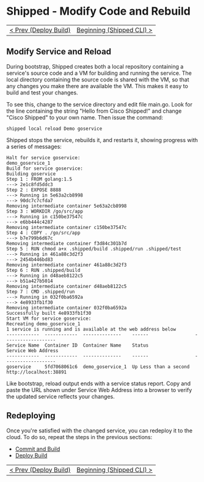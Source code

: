 # Shipped - Modify Code and Rebuild
<table><tr>
<td align="left"><a href="5.md">&lt; Prev (Deploy Build)</a></td>
<td align="right"><a href="6.md">Beginning (Shipped CLI) ></a></td>
</tr></table> 
 

## Modify Service and Reload
During bootstrap, Shipped creates both a local repository containing a service's source code and a VM for building and running the service.  The local directory containing the source code is shared with the VM, so that any changes you make there are available the VM.  This makes it easy to build and test your changes.

To see this, change to the service directory and edit file main.go.  Look for the line containing the string "Hello from Cisco Shipped!" and change "Cisco Shipped" to your own name.  Then issue the command:

    shipped local reload Demo goservice

Shipped stops the service, rebuilds it, and restarts it, showing progress with a series of messages:

    Halt for service goservice:
    demo_goservice_1
    Build for service goservice:
    Building goservice
    Step 1 : FROM golang:1.5
    ---> 2e1c8fd5ddc3
    Step 2 : EXPOSE 8888
    ---> Running in 5e63a2cb8998
    ---> 90dc7c7cfda7
    Removing intermediate container 5e63a2cb8998
    Step 3 : WORKDIR /go/src/app
    ---> Running in c150be37547c
    ---> e6bb444c4287
    Removing intermediate container c150be37547c
    Step 4 : COPY . /go/src/app
    ---> b7e799b6d67c
    Removing intermediate container f3d84c301b7d
    Step 5 : RUN chmod a+x .shipped/build .shipped/run .shipped/test
    ---> Running in 461a88c3d2f3
    ---> 2454b446bd83
    Removing intermediate container 461a88c3d2f3
    Step 6 : RUN .shipped/build
    ---> Running in d48aeb8122c5
    ---> b51a427b5014
    Removing intermediate container d48aeb8122c5
    Step 7 : CMD .shipped/run
    ---> Running in 032f0ba6592a
    ---> 4e8933fb1f30
    Removing intermediate container 032f0ba6592a
    Successfully built 4e8933fb1f30
    Start VM for service goservice:
    Recreating demo_goservice_1
    1 service is running and is available at the web address below
    ------------  ------------  --------------    ------                 -------------------
    Service Name  Container ID  Container Name    Status                 Service Web Address
    ------------  ------------  --------------    ------                 -------------------
    goservice     5fd7068061c6  demo_goservice_1  Up Less than a second  http://localhost:38891

Like bootstrap, reload output ends with a service status report.  Copy and paste the URL shown under Service Web Address into a browser to verify the updated service reflects your changes.

## Redeploying
Once you're satisfied with the changed service, you can redeploy it to the cloud.  To do so, repeat the steps in the previous sections: 

- <a href="4.md">Commit and Build</a>
- <a href="5.md">Deploy Build</a>


<table><tr>
<td align="left"><a href="5.md">&lt; Prev (Deploy Build)</a></td>
<td align="right"><a href="6.md">Beginning (Shipped CLI) ></a></td>
</tr></table>
